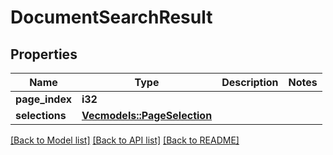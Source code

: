 # DocumentSearchResult

## Properties

Name | Type | Description | Notes
------------ | ------------- | ------------- | -------------
**page_index** | **i32** |  | 
**selections** | [**Vec<models::PageSelection>**](PageSelection.md) |  | 

[[Back to Model list]](../README.md#documentation-for-models) [[Back to API list]](../README.md#documentation-for-api-endpoints) [[Back to README]](../README.md)



